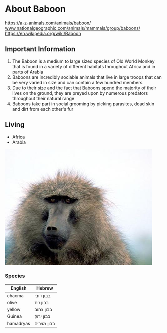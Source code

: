 # About Baboon
https://a-z-animals.com/animals/baboon/
www.nationalgeographic.com/animals/mammals/group/baboons/
https://en.wikipedia.org/wiki/Baboon

## Important Information
1. The Baboon is a medium to large sized species of Old World Monkey that is found in a variety of different habitats throughout Africa and in parts of Arabia
2. Baboons are incredibly sociable animals that live in large troops that can be very varied in size and can contain a few hundred members.
3. Due to their size and the fact that Baboons spend the majority of their lives on the ground, they are preyed upon by numerous predators throughout their natural range
4. Baboons take part in social grooming by picking parasites, dead skin and dirt from each other's fur

## Living 
* Africa
* Arabia

![alt text](https://github.com/BenEfrati/ex1/blob/master/images/baboon3.jpg?raw=true "Baboon")

### Species

English | Hebrew
---|---
chacma| בבון דובי
olive| בבון זית
yellow| בבון צהוב
Guinea| בבון ירוק
hamadryas | בבון מצרים
